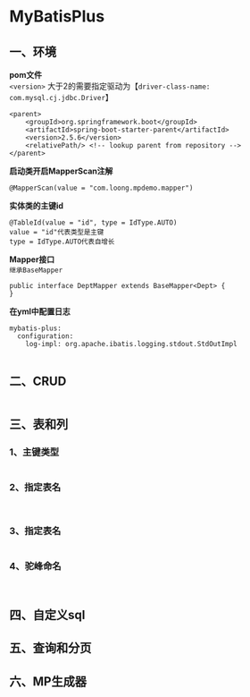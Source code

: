 # MyBatisPlus

## 一、环境

**pom文件**  
`<version>` 大于2的需要指定驱动为【`driver-class-name: com.mysql.cj.jdbc.Driver`】
~~~
<parent>
    <groupId>org.springframework.boot</groupId>
    <artifactId>spring-boot-starter-parent</artifactId>
    <version>2.5.6</version>
    <relativePath/> <!-- lookup parent from repository -->
</parent>

~~~


**启动类开启MapperScan注解**
~~~
@MapperScan(value = "com.loong.mpdemo.mapper")

~~~


**实体类的主键id**
~~~
@TableId(value = "id", type = IdType.AUTO)
value = "id"代表类型是主键
type = IdType.AUTO代表自增长

~~~



**Mapper接口**  
`继承BaseMapper`
~~~
public interface DeptMapper extends BaseMapper<Dept> {
}

~~~

**在yml中配置日志**
~~~
mybatis-plus:
  configuration:
    log-impl: org.apache.ibatis.logging.stdout.StdOutImpl


~~~

## 二、CRUD
~~~

~~~

## 三、表和列

### 1、主键类型
~~~

~~~

### 2、指定表名
~~~


~~~

### 3、指定表名
~~~

~~~

### 4、驼峰命名
~~~


~~~


## 四、自定义sql

## 五、查询和分页

## 六、MP生成器